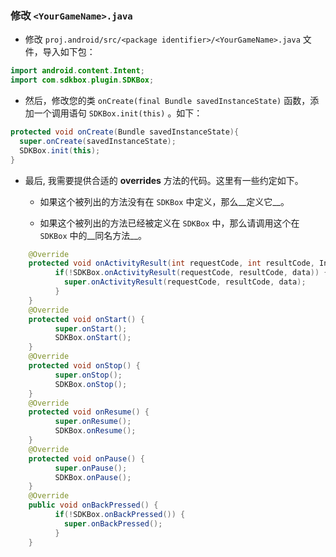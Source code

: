 ### 修改 `<YourGameName>.java`
* 修改 `proj.android/src/<package identifier>/<YourGameName>.java` 文件，导入如下包：
```java
import android.content.Intent;
import com.sdkbox.plugin.SDKBox;
```

* 然后，修改您的类 `onCreate(final Bundle savedInstanceState)` 函数，添加一个调用语句 `SDKBox.init(this)` 。如下：
```java
protected void onCreate(Bundle savedInstanceState){
  super.onCreate(savedInstanceState);
  SDKBox.init(this);
}
```

* 最后, 我需要提供合适的 __overrides__ 方法的代码。这里有一些约定如下。
    * 如果这个被列出的方法没有在 `SDKBox` 中定义，那么__定义它__。

    * 如果这个被列出的方法已经被定义在 `SDKBox` 中，那么请调用这个在 `SDKBox` 中的__同名方法__。
```java
    @Override
    protected void onActivityResult(int requestCode, int resultCode, Intent data) {
          if(!SDKBox.onActivityResult(requestCode, resultCode, data)) {
            super.onActivityResult(requestCode, resultCode, data);
          }
    }
    @Override
    protected void onStart() {
          super.onStart();
          SDKBox.onStart();
    }
    @Override
    protected void onStop() {
          super.onStop();
          SDKBox.onStop();
    }
    @Override
    protected void onResume() {
          super.onResume();
          SDKBox.onResume();
    }
    @Override
    protected void onPause() {
          super.onPause();
          SDKBox.onPause();
    }
    @Override
    public void onBackPressed() {
          if(!SDKBox.onBackPressed()) {
            super.onBackPressed();
          }
    }
```
